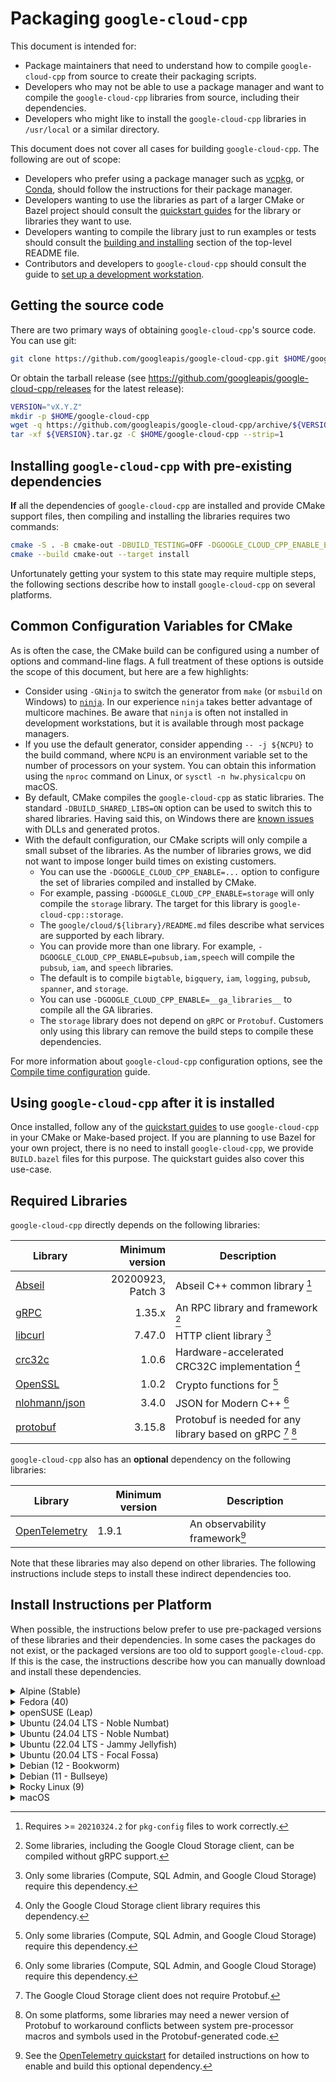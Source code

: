 # Packaging `google-cloud-cpp`

This document is intended for:

- Package maintainers that need to understand how to compile `google-cloud-cpp`
  from source to create their packaging scripts.
- Developers who may not be able to use a package manager and want to compile
  the `google-cloud-cpp` libraries from source, including their dependencies.
- Developers who might like to install the `google-cloud-cpp` libraries in
  `/usr/local` or a similar directory.

This document does not cover all cases for building `google-cloud-cpp`. The
following are out of scope:

- Developers who prefer using a package manager such as
  [vcpkg](https://vcpkg.io), or [Conda](https://conda.io), should follow the
  instructions for their package manager.
- Developers wanting to use the libraries as part of a larger CMake or Bazel
  project should consult the [quickstart guides](/README.md#quickstart) for the
  library or libraries they want to use.
- Developers wanting to compile the library just to run examples or tests should
  consult the [building and installing](/README.md#building-and-installing)
  section of the top-level README file.
- Contributors and developers to `google-cloud-cpp` should consult the guide to
  [set up a development workstation][howto-setup-dev-workstation].

## Getting the source code

There are two primary ways of obtaining `google-cloud-cpp`'s source code. You
can use git:

```bash
git clone https://github.com/googleapis/google-cloud-cpp.git $HOME/google-cloud-cpp
```

Or obtain the tarball release (see
https://github.com/googleapis/google-cloud-cpp/releases for the latest release):

```bash
VERSION="vX.Y.Z"
mkdir -p $HOME/google-cloud-cpp
wget -q https://github.com/googleapis/google-cloud-cpp/archive/${VERSION}.tar.gz
tar -xf ${VERSION}.tar.gz -C $HOME/google-cloud-cpp --strip=1
```

## Installing `google-cloud-cpp` with pre-existing dependencies

**If** all the dependencies of `google-cloud-cpp` are installed and provide
CMake support files, then compiling and installing the libraries requires two
commands:

```bash
cmake -S . -B cmake-out -DBUILD_TESTING=OFF -DGOOGLE_CLOUD_CPP_ENABLE_EXAMPLES=OFF
cmake --build cmake-out --target install
```

Unfortunately getting your system to this state may require multiple steps, the
following sections describe how to install `google-cloud-cpp` on several
platforms.

## Common Configuration Variables for CMake

As is often the case, the CMake build can be configured using a number of
options and command-line flags. A full treatment of these options is outside the
scope of this document, but here are a few highlights:

- Consider using `-GNinja` to switch the generator from `make` (or `msbuild` on
  Windows) to [`ninja`][ninja-build]. In our experience `ninja` takes better
  advantage of multicore machines. Be aware that `ninja` is often not installed
  in development workstations, but it is available through most package
  managers.
- If you use the default generator, consider appending `-- -j ${NCPU}` to the
  build command, where `NCPU` is an environment variable set to the number of
  processors on your system. You can obtain this information using the `nproc`
  command on Linux, or `sysctl -n hw.physicalcpu` on macOS.
- By default, CMake compiles the `google-cloud-cpp` as static libraries. The
  standard `-DBUILD_SHARED_LIBS=ON` option can be used to switch this to shared
  libraries. Having said this, on Windows there are [known issues][issues-5489]
  with DLLs and generated protos.
- With the default configuration, our CMake scripts will only compile a small
  subset of the libraries. As the number of libraries grows, we did not want to
  impose longer build times on existing customers.
  - You can use the `-DGOOGLE_CLOUD_CPP_ENABLE=...` option to configure the set
    of libraries compiled and installed by CMake.
  - For example, passing `-DGOOGLE_CLOUD_CPP_ENABLE=storage` will only compile
    the `storage` library. The target for this library is
    `google-cloud-cpp::storage`.
  - The `google/cloud/${library}/README.md` files describe what services are
    supported by each library.
  - You can provide more than one library. For example,
    `-DGOOGLE_CLOUD_CPP_ENABLE=pubsub,iam,speech` will compile the `pubsub`,
    `iam`, and `speech` libraries.
  - The default is to compile `bigtable`, `bigquery`, `iam`, `logging`,
    `pubsub`, `spanner`, and `storage`.
  - You can use `-DGOOGLE_CLOUD_CPP_ENABLE=__ga_libraries__` to compile all the
    GA libraries.
  - The `storage` library does not depend on `gRPC` or `Protobuf`. Customers
    only using this library can remove the build steps to compile these
    dependencies.

For more information about `google-cloud-cpp` configuration options, see the
[Compile time configuration](/doc/compile-time-configuration.md) guide.

## Using `google-cloud-cpp` after it is installed

Once installed, follow any of the [quickstart guides](/README.md#quickstart) to
use `google-cloud-cpp` in your CMake or Make-based project. If you are planning
to use Bazel for your own project, there is no need to install
`google-cloud-cpp`, we provide `BUILD.bazel` files for this purpose. The
quickstart guides also cover this use-case.

## Required Libraries

`google-cloud-cpp` directly depends on the following libraries:

| Library                           |   Minimum version | Description                                                |
| --------------------------------- | ----------------: | ---------------------------------------------------------- |
| [Abseil][abseil-gh]               | 20200923, Patch 3 | Abseil C++ common library [^1]                             |
| [gRPC][grpc-gh]                   |            1.35.x | An RPC library and framework [^2]                          |
| [libcurl][libcurl-gh]             |            7.47.0 | HTTP client library [^3]                                   |
| [crc32c][crc32c-gh]               |             1.0.6 | Hardware-accelerated CRC32C implementation [^4]            |
| [OpenSSL][openssl-gh]             |             1.0.2 | Crypto functions for [^3]                                  |
| [nlohmann/json][nlohmann-json-gh] |             3.4.0 | JSON for Modern C++ [^3]                                   |
| [protobuf][protobuf-gh]           |            3.15.8 | Protobuf is needed for any library based on gRPC [^5] [^6] |

`google-cloud-cpp` also has an **optional** dependency on the following
libraries:

| Library                           | Minimum version | Description                    |
| --------------------------------- | --------------- | ------------------------------ |
| [OpenTelemetry][opentelemetry-gh] | 1.9.1           | An observability framework[^7] |

Note that these libraries may also depend on other libraries. The following
instructions include steps to install these indirect dependencies too.

## Install Instructions per Platform

When possible, the instructions below prefer to use pre-packaged versions of
these libraries and their dependencies. In some cases the packages do not exist,
or the packaged versions are too old to support `google-cloud-cpp`. If this is
the case, the instructions describe how you can manually download and install
these dependencies.

<!-- inject-distro-instructions-start -->

<details>
<summary>Alpine (Stable)</summary>
<br>

Install the minimal development tools, libcurl, and OpenSSL:

```bash
apk update && \
    apk add bash ca-certificates cmake curl git \
        gcc g++ make tar unzip zip zlib-dev
```

Alpine's version of `pkg-config` (https://github.com/pkgconf/pkgconf) is slow
when handling `.pc` files with lots of `Requires:` deps, which happens with
Abseil, so we use the normal `pkg-config` binary, which seems to not suffer from
this bottleneck. For more details see
https://github.com/pkgconf/pkgconf/issues/229 and
https://github.com/googleapis/google-cloud-cpp/issues/7052

```bash
mkdir -p $HOME/Downloads/pkgconf && cd $HOME/Downloads/pkgconf
curl -fsSL https://distfiles.ariadne.space/pkgconf/pkgconf-2.2.0.tar.gz | \
    tar -xzf - --strip-components=1 && \
    ./configure --prefix=/usr && \
    make -j ${NCPU:-4} && \
sudo make install && \
    cd /var/tmp && rm -fr build
```

The following steps will install libraries and tools in `/usr/local`. By
default, pkgconf does not search in these directories. We need to explicitly set
the search path.

```bash
export PKG_CONFIG_PATH=/usr/local/lib/pkgconfig:/usr/lib/pkgconfig
```

#### Dependencies

The versions of Abseil, Protobuf, gRPC, OpenSSL, and nlohmann-json included with
Alpine >= 3.19 meet `google-cloud-cpp`'s requirements. We can simply install the
development packages

```bash
apk update && \
    apk add abseil-cpp-dev crc32c-dev c-ares-dev curl-dev grpc-dev \
        protobuf-dev nlohmann-json openssl-dev re2-dev
```

#### opentelemetry-cpp

The project has an **optional** dependency on the OpenTelemetry library. We
recommend installing this library because:

- the dependency will become required in the google-cloud-cpp v3.x series.
- it is needed to produce distributed traces of the library.

```bash
mkdir -p $HOME/Downloads/opentelemetry-cpp && cd $HOME/Downloads/opentelemetry-cpp
curl -fsSL https://github.com/open-telemetry/opentelemetry-cpp/archive/v1.20.0.tar.gz | \
    tar -xzf - --strip-components=1 && \
    cmake \
        -DCMAKE_BUILD_TYPE=Release \
        -DBUILD_SHARED_LIBS=yes \
        -DWITH_EXAMPLES=OFF \
        -DWITH_ABSEIL=ON \
        -DBUILD_TESTING=OFF \
        -DOPENTELEMETRY_INSTALL=ON \
        -DOPENTELEMETRY_ABI_VERSION_NO=2 \
        -S . -B cmake-out && \
sudo cmake --build cmake-out --target install -- -j ${NCPU:-4}
```

#### Compile and install the main project

We can now compile and install `google-cloud-cpp`:

```bash
# Pick a location to install the artifacts, e.g., `/usr/local` or `/opt`
PREFIX="${HOME}/google-cloud-cpp-installed"
cmake -S . -B cmake-out \
  -DCMAKE_BUILD_TYPE=Release \
  -DCMAKE_INSTALL_PREFIX="${PREFIX}" \
  -DBUILD_TESTING=OFF \
  -DGOOGLE_CLOUD_CPP_WITH_MOCKS=OFF \
  -DGOOGLE_CLOUD_CPP_ENABLE_EXAMPLES=OFF \
  -DGOOGLE_CLOUD_CPP_ENABLE=__ga_libraries__,opentelemetry
cmake --build cmake-out -- -j "$(nproc)"
cmake --build cmake-out --target install
```

</details>

<details>
<summary>Fedora (40)</summary>
<br>

Install the minimal development tools:

```bash
sudo dnf makecache && \
sudo dnf install -y cmake curl findutils gcc-c++ git make ninja-build \
        patch unzip tar wget zip
```

Fedora:40 includes packages, with recent enough versions, for most of the direct
dependencies of `google-cloud-cpp`.

```bash
sudo dnf makecache && \
sudo dnf install -y protobuf-compiler protobuf-devel grpc-cpp grpc-devel \
        json-devel libcurl-devel google-crc32c-devel openssl-devel
```

#### Patching pkg-config

If you are not planning to use `pkg-config(1)` you can skip these steps.

Fedora's version of `pkg-config` (https://github.com/pkgconf/pkgconf) is slow
when handling `.pc` files with lots of `Requires:` deps, which happens with
Abseil. If you plan to use `pkg-config` with any of the installed artifacts, you
may want to use a recent version of the standard `pkg-config` binary. If not,
`sudo dnf install pkgconfig` should work.

```bash
mkdir -p $HOME/Downloads/pkgconf && cd $HOME/Downloads/pkgconf
curl -fsSL https://distfiles.ariadne.space/pkgconf/pkgconf-2.2.0.tar.gz | \
    tar -xzf - --strip-components=1 && \
    ./configure --prefix=/usr --with-system-libdir=/lib64:/usr/lib64 --with-system-includedir=/usr/include && \
    make -j ${NCPU:-4} && \
sudo make install && \
sudo ldconfig && cd /var/tmp && rm -fr build
```

Older versions of Fedora hard-code RE2 to use C++11. It was fixed starting with
Fedora:38. If you using Fedora >= 38 or you are not planning to use
`pkg-config(1)` you can ignore this step. Alternatively, you can install RE2 and
gRPC from source.

```
sed -i 's/-std=c\+\+11 //' /usr/lib64/pkgconfig/re2.pc
```

The following steps will install libraries and tools in `/usr/local`. By
default, pkgconf does not search in these directories. We need to explicitly set
the search path.

```bash
export PKG_CONFIG_PATH=/usr/local/share/pkgconfig:/usr/lib64/pkgconfig:/usr/local/lib64/pkgconfig
```

#### opentelemetry-cpp

The project has an **optional** dependency on the OpenTelemetry library. We
recommend installing this library because:

- the dependency will become required in the google-cloud-cpp v3.x series.
- it is needed to produce distributed traces of the library.

```bash
mkdir -p $HOME/Downloads/opentelemetry-cpp && cd $HOME/Downloads/opentelemetry-cpp
curl -fsSL https://github.com/open-telemetry/opentelemetry-cpp/archive/v1.20.0.tar.gz | \
    tar -xzf - --strip-components=1 && \
    cmake \
        -DCMAKE_BUILD_TYPE=Release \
        -DBUILD_SHARED_LIBS=yes \
        -DWITH_EXAMPLES=OFF \
        -DWITH_ABSEIL=ON \
        -DBUILD_TESTING=OFF \
        -DOPENTELEMETRY_INSTALL=ON \
        -DOPENTELEMETRY_ABI_VERSION_NO=2 \
        -S . -B cmake-out && \
sudo cmake --build cmake-out --target install -- -j ${NCPU:-4} && \
sudo ldconfig
```

#### Compile and install the main project

We can now compile and install `google-cloud-cpp`:

```bash
# Pick a location to install the artifacts, e.g., `/usr/local` or `/opt`
PREFIX="${HOME}/google-cloud-cpp-installed"
cmake -S . -B cmake-out \
  -DCMAKE_BUILD_TYPE=Release \
  -DCMAKE_INSTALL_PREFIX="${PREFIX}" \
  -DBUILD_TESTING=OFF \
  -DGOOGLE_CLOUD_CPP_WITH_MOCKS=OFF \
  -DGOOGLE_CLOUD_CPP_ENABLE_EXAMPLES=OFF \
  -DGOOGLE_CLOUD_CPP_ENABLE=__ga_libraries__,opentelemetry
cmake --build cmake-out -- -j "$(nproc)"
cmake --build cmake-out --target install
```

</details>

<details>
<summary>openSUSE (Leap)</summary>
<br>

Install the minimal development tools.

**NOTE:** The default compiler on openSUSE (GCC 7.5.0) crashes while compiling
some of the files generated by Protobuf. Minor variations in the Protobuf
version or the libraries changes where the compiler crashes. We recommend you
use GCC 8 or higher to compile `google-cloud-cpp`.

```bash
sudo zypper refresh && \
sudo zypper install --allow-downgrade -y automake cmake curl \
        gcc gcc-c++ gcc8 gcc8-c++ git gzip libtool make patch tar wget
```

Install some of the dependencies for `google-cloud-cpp`.

```bash
sudo zypper refresh && \
sudo zypper install --allow-downgrade -y abseil-cpp-devel c-ares-devel \
        libcurl-devel libopenssl-devel libcrc32c-devel nlohmann_json-devel \
        grpc-devel libprotobuf-devel
```

The following steps will install libraries and tools in `/usr/local`. openSUSE
does not search for shared libraries in these directories by default. There are
multiple ways to solve this problem, the following steps are one solution:

```bash
(echo "/usr/local/lib" ; echo "/usr/local/lib64") | \
sudo tee /etc/ld.so.conf.d/usrlocal.conf
export PKG_CONFIG_PATH=/usr/local/lib/pkgconfig:/usr/local/lib64/pkgconfig
export PATH=/usr/local/bin:${PATH}
```

#### opentelemetry-cpp

The project has an **optional** dependency on the OpenTelemetry library. We
recommend installing this library because:

- the dependency will become required in the google-cloud-cpp v3.x series.
- it is needed to produce distributed traces of the library.

```bash
mkdir -p $HOME/Downloads/opentelemetry-cpp && cd $HOME/Downloads/opentelemetry-cpp
curl -fsSL https://github.com/open-telemetry/opentelemetry-cpp/archive/v1.20.0.tar.gz | \
    tar -xzf - --strip-components=1 && \
    cmake \
        -DCMAKE_BUILD_TYPE=Release \
        -DBUILD_SHARED_LIBS=yes \
        -DWITH_EXAMPLES=OFF \
        -DWITH_ABSEIL=ON \
        -DBUILD_TESTING=OFF \
        -DOPENTELEMETRY_INSTALL=ON \
        -DOPENTELEMETRY_ABI_VERSION_NO=2 \
        -S . -B cmake-out && \
sudo cmake --build cmake-out --target install -- -j ${NCPU:-4} && \
sudo ldconfig
```

Use the following environment variables to configure the compiler used by CMake.

export CXX=g++-8

export CC=gcc-8

#### Compile and install the main project

We can now compile and install `google-cloud-cpp`:

```bash
# Pick a location to install the artifacts, e.g., `/usr/local` or `/opt`
PREFIX="${HOME}/google-cloud-cpp-installed"
cmake -S . -B cmake-out \
  -DCMAKE_BUILD_TYPE=Release \
  -DCMAKE_INSTALL_PREFIX="${PREFIX}" \
  -DBUILD_TESTING=OFF \
  -DGOOGLE_CLOUD_CPP_WITH_MOCKS=OFF \
  -DGOOGLE_CLOUD_CPP_ENABLE_EXAMPLES=OFF \
  -DGOOGLE_CLOUD_CPP_ENABLE=__ga_libraries__,opentelemetry
cmake --build cmake-out -- -j "$(nproc)"
cmake --build cmake-out --target install
```

</details>

<details>
<summary>Ubuntu (24.04 LTS - Noble Numbat)</summary>
<br>

Install the minimal development tools, libcurl, OpenSSL and libc-ares:

```bash
export DEBIAN_FRONTEND=noninteractive
sudo apt-get update && \
sudo apt-get --no-install-recommends install -y apt-transport-https apt-utils \
        cmake ca-certificates curl git gcc g++ m4 make tar
```

Ubuntu:24 includes packages for most of the direct dependencies of
`google-cloud-cpp`:

```bash
export DEBIAN_FRONTEND=noninteractive
sudo apt-get update && \
sudo apt-get --no-install-recommends install -y  \
        libabsl-dev \
        libcurl4-openssl-dev \
        libgrpc++-dev protobuf-compiler-grpc \
        libprotobuf-dev protobuf-compiler \
        nlohmann-json3-dev
```

#### Patching pkg-config

If you are not planning to use `pkg-config(1)` you can skip these steps.

Ubuntu's version of `pkg-config` (https://github.com/pkgconf/pkgconf) is slow
when handling `.pc` files with lots of `Requires:` deps, which happens with
Abseil. If you plan to use `pkg-config` with any of the installed artifacts, you
may want to use a recent version of the standard `pkg-config` binary. If not,
`sudo dnf install pkgconfig` should work.

```bash
mkdir -p $HOME/Downloads/pkgconf && cd $HOME/Downloads/pkgconf
rm -f /usr/bin/pkgconf /usr/bin/pkg-config
curl -fsSL https://distfiles.ariadne.space/pkgconf/pkgconf-2.2.0.tar.gz | \
    tar -xzf - --strip-components=1 && \
    ./configure --prefix=/usr -with-pkg-config-dir=/usr/local/lib/x86_64-linux-gnu/pkgconfig:/usr/local/lib/pkgconfig:/usr/local/share/pkgconfig:/usr/lib/x86_64-linux-gnu/pkgconfig:/usr/lib/pkgconfig:/usr/share/pkgconfig && \
    make -j ${NCPU:-4} && \
sudo make install && \
sudo ldconfig && cd /var/tmp && rm -fr build
ln -s /usr/bin/pkgconf /usr/bin/pkg-config
```

#### crc32c

The project depends on the Crc32c library, we need to compile this from source:

```bash
mkdir -p $HOME/Downloads/crc32c && cd $HOME/Downloads/crc32c
curl -fsSL https://github.com/google/crc32c/archive/1.1.2.tar.gz | \
    tar -xzf - --strip-components=1 && \
    cmake \
        -DCMAKE_BUILD_TYPE=Release \
        -DBUILD_SHARED_LIBS=yes \
        -DCRC32C_BUILD_TESTS=OFF \
        -DCRC32C_BUILD_BENCHMARKS=OFF \
        -DCRC32C_USE_GLOG=OFF \
        -S . -B cmake-out && \
    cmake --build cmake-out -- -j ${NCPU:-4} && \
sudo cmake --build cmake-out --target install -- -j ${NCPU:-4} && \
sudo ldconfig
```

#### opentelemetry-cpp

The project has an **optional** dependency on the OpenTelemetry library. We
recommend installing this library because:

- the dependency will become required in the google-cloud-cpp v3.x series.
- it is needed to produce distributed traces of the library.

```bash
mkdir -p $HOME/Downloads/opentelemetry-cpp && cd $HOME/Downloads/opentelemetry-cpp
curl -fsSL https://github.com/open-telemetry/opentelemetry-cpp/archive/v1.20.0.tar.gz | \
    tar -xzf - --strip-components=1 && \
    cmake \
        -DCMAKE_BUILD_TYPE=Release \
        -DBUILD_SHARED_LIBS=yes \
        -DWITH_EXAMPLES=OFF \
        -DWITH_ABSEIL=ON \
        -DBUILD_TESTING=OFF \
        -DOPENTELEMETRY_INSTALL=ON \
        -DOPENTELEMETRY_ABI_VERSION_NO=2 \
        -S . -B cmake-out && \
sudo cmake --build cmake-out --target install -- -j ${NCPU:-4} && \
sudo ldconfig
```

#### Compile and install the main project

We can now compile and install `google-cloud-cpp`:

```bash
# Pick a location to install the artifacts, e.g., `/usr/local` or `/opt`
PREFIX="${HOME}/google-cloud-cpp-installed"
cmake -S . -B cmake-out \
  -DCMAKE_BUILD_TYPE=Release \
  -DCMAKE_INSTALL_PREFIX="${PREFIX}" \
  -DBUILD_TESTING=OFF \
  -DGOOGLE_CLOUD_CPP_WITH_MOCKS=OFF \
  -DGOOGLE_CLOUD_CPP_ENABLE_EXAMPLES=OFF \
  -DGOOGLE_CLOUD_CPP_ENABLE=__ga_libraries__,opentelemetry
cmake --build cmake-out -- -j "$(nproc)"
cmake --build cmake-out --target install
```

</details>

<details>
<summary>Ubuntu (24.04 LTS - Noble Numbat)</summary>
<br>

Install the minimal development tools, libcurl, OpenSSL and libc-ares:

```bash
export DEBIAN_FRONTEND=noninteractive
sudo apt-get update && \
sudo apt-get --no-install-recommends install -y apt-transport-https apt-utils \
        cmake ca-certificates curl git gcc g++ m4 make tar
```

Ubuntu:24 includes packages for most of the direct dependencies of
`google-cloud-cpp`:

```bash
export DEBIAN_FRONTEND=noninteractive
sudo apt-get update && \
sudo apt-get --no-install-recommends install -y  \
        libabsl-dev \
        libcurl4-openssl-dev \
        libgrpc++-dev protobuf-compiler-grpc \
        libprotobuf-dev protobuf-compiler \
        nlohmann-json3-dev
```

#### Patching pkg-config

If you are not planning to use `pkg-config(1)` you can skip these steps.

Ubuntu's version of `pkg-config` (https://github.com/pkgconf/pkgconf) is slow
when handling `.pc` files with lots of `Requires:` deps, which happens with
Abseil. If you plan to use `pkg-config` with any of the installed artifacts, you
may want to use a recent version of the standard `pkg-config` binary. If not,
`sudo dnf install pkgconfig` should work.

```bash
mkdir -p $HOME/Downloads/pkgconf && cd $HOME/Downloads/pkgconf
rm -f /usr/bin/pkgconf /usr/bin/pkg-config
curl -fsSL https://distfiles.ariadne.space/pkgconf/pkgconf-2.2.0.tar.gz | \
    tar -xzf - --strip-components=1 && \
    ./configure --prefix=/usr -with-pkg-config-dir=/usr/local/lib/x86_64-linux-gnu/pkgconfig:/usr/local/lib/pkgconfig:/usr/local/share/pkgconfig:/usr/lib/x86_64-linux-gnu/pkgconfig:/usr/lib/pkgconfig:/usr/share/pkgconfig && \
    make -j ${NCPU:-4} && \
sudo make install && \
sudo ldconfig && cd /var/tmp && rm -fr build
ln -s /usr/bin/pkgconf /usr/bin/pkg-config
```

#### crc32c

The project depends on the Crc32c library, we need to compile this from source:

```bash
mkdir -p $HOME/Downloads/crc32c && cd $HOME/Downloads/crc32c
curl -fsSL https://github.com/google/crc32c/archive/1.1.2.tar.gz | \
    tar -xzf - --strip-components=1 && \
    cmake \
        -DCMAKE_BUILD_TYPE=Release \
        -DBUILD_SHARED_LIBS=yes \
        -DCRC32C_BUILD_TESTS=OFF \
        -DCRC32C_BUILD_BENCHMARKS=OFF \
        -DCRC32C_USE_GLOG=OFF \
        -S . -B cmake-out && \
    cmake --build cmake-out -- -j ${NCPU:-4} && \
sudo cmake --build cmake-out --target install -- -j ${NCPU:-4} && \
sudo ldconfig
```

#### opentelemetry-cpp

The project has an **optional** dependency on the OpenTelemetry library. We
recommend installing this library because:

- the dependency will become required in the google-cloud-cpp v3.x series.
- it is needed to produce distributed traces of the library.

```bash
mkdir -p $HOME/Downloads/opentelemetry-cpp && cd $HOME/Downloads/opentelemetry-cpp
curl -fsSL https://github.com/open-telemetry/opentelemetry-cpp/archive/v1.15.0.tar.gz | \
    tar -xzf - --strip-components=1 && \
    cmake \
        -DCMAKE_BUILD_TYPE=Release \
        -DBUILD_SHARED_LIBS=yes \
        -DWITH_EXAMPLES=OFF \
        -DWITH_ABSEIL=ON \
        -DBUILD_TESTING=OFF \
        -DOPENTELEMETRY_INSTALL=ON \
        -DOPENTELEMETRY_ABI_VERSION_NO=2 \
        -S . -B cmake-out && \
sudo cmake --build cmake-out --target install -- -j ${NCPU:-4} && \
sudo ldconfig
```

#### Compile and install the main project

We can now compile and install `google-cloud-cpp`:

```bash
# Pick a location to install the artifacts, e.g., `/usr/local` or `/opt`
PREFIX="${HOME}/google-cloud-cpp-installed"
cmake -S . -B cmake-out \
  -DCMAKE_BUILD_TYPE=Release \
  -DCMAKE_INSTALL_PREFIX="${PREFIX}" \
  -DBUILD_TESTING=OFF \
  -DGOOGLE_CLOUD_CPP_ENABLE_EXAMPLES=OFF \
  -DGOOGLE_CLOUD_CPP_ENABLE=__ga_libraries__,opentelemetry
cmake --build cmake-out -- -j "$(nproc)"
cmake --build cmake-out --target install
```

</details>

<details>
<summary>Ubuntu (22.04 LTS - Jammy Jellyfish)</summary>
<br>

Install the minimal development tools, libcurl, OpenSSL and libc-ares:

```bash
export DEBIAN_FRONTEND=noninteractive
sudo apt-get update && \
sudo apt-get --no-install-recommends install -y apt-transport-https apt-utils \
        automake build-essential cmake ca-certificates curl git \
        gcc g++ libc-ares-dev libc-ares2 libcurl4-openssl-dev libre2-dev \
        libssl-dev m4 make pkg-config tar wget zlib1g-dev
```

#### Abseil

We need a recent version of Abseil. Enabling `ABSL_PROPAGATE_CXX_STD` propagates
the version of C++ used to compile Abseil to anything that depends on Abseil.

```bash
mkdir -p $HOME/Downloads/abseil-cpp && cd $HOME/Downloads/abseil-cpp
curl -fsSL https://github.com/abseil/abseil-cpp/archive/20250127.1.tar.gz | \
    tar -xzf - --strip-components=1 && \
    cmake \
      -DCMAKE_BUILD_TYPE=Release \
      -DABSL_BUILD_TESTING=OFF \
      -DABSL_PROPAGATE_CXX_STD=ON \
      -DBUILD_SHARED_LIBS=yes \
      -S . -B cmake-out && \
    cmake --build cmake-out -- -j ${NCPU:-4} && \
sudo cmake --build cmake-out --target install -- -j ${NCPU:-4} && \
sudo ldconfig
```

#### Protobuf

We need to install a version of Protobuf that is recent enough to support the
Google Cloud Platform proto files:

```bash
mkdir -p $HOME/Downloads/protobuf && cd $HOME/Downloads/protobuf
curl -fsSL https://github.com/protocolbuffers/protobuf/archive/v29.4.tar.gz | \
    tar -xzf - --strip-components=1 && \
    cmake \
        -DCMAKE_BUILD_TYPE=Release \
        -DBUILD_SHARED_LIBS=yes \
        -Dprotobuf_BUILD_TESTS=OFF \
        -Dprotobuf_ABSL_PROVIDER=package \
        -S . -B cmake-out && \
    cmake --build cmake-out -- -j ${NCPU:-4} && \
sudo cmake --build cmake-out --target install -- -j ${NCPU:-4} && \
sudo ldconfig
```

#### gRPC

We also need a version of gRPC that is recent enough to support the Google Cloud
Platform proto files. We install it using:

```bash
mkdir -p $HOME/Downloads/grpc && cd $HOME/Downloads/grpc
curl -fsSL https://github.com/grpc/grpc/archive/v1.69.0.tar.gz | \
    tar -xzf - --strip-components=1 && \
    cmake \
        -DCMAKE_BUILD_TYPE=Release \
        -DBUILD_SHARED_LIBS=yes \
        -DgRPC_INSTALL=ON \
        -DgRPC_BUILD_TESTS=OFF \
        -DgRPC_ABSL_PROVIDER=package \
        -DgRPC_CARES_PROVIDER=package \
        -DgRPC_PROTOBUF_PROVIDER=package \
        -DgRPC_RE2_PROVIDER=package \
        -DgRPC_SSL_PROVIDER=package \
        -DgRPC_ZLIB_PROVIDER=package \
        -S . -B cmake-out && \
    cmake --build cmake-out -- -j ${NCPU:-4} && \
sudo cmake --build cmake-out --target install -- -j ${NCPU:-4} && \
sudo ldconfig
```

#### crc32c

The project depends on the Crc32c library, we need to compile this from source:

```bash
mkdir -p $HOME/Downloads/crc32c && cd $HOME/Downloads/crc32c
curl -fsSL https://github.com/google/crc32c/archive/1.1.2.tar.gz | \
    tar -xzf - --strip-components=1 && \
    cmake \
        -DCMAKE_BUILD_TYPE=Release \
        -DBUILD_SHARED_LIBS=yes \
        -DCRC32C_BUILD_TESTS=OFF \
        -DCRC32C_BUILD_BENCHMARKS=OFF \
        -DCRC32C_USE_GLOG=OFF \
        -S . -B cmake-out && \
    cmake --build cmake-out -- -j ${NCPU:-4} && \
sudo cmake --build cmake-out --target install -- -j ${NCPU:-4} && \
sudo ldconfig
```

#### nlohmann_json library

The project depends on the nlohmann_json library. We use CMake to install it as
this installs the necessary CMake configuration files. Note that this is a
header-only library, and often installed manually. This leaves your environment
without support for CMake pkg-config.

```bash
mkdir -p $HOME/Downloads/json && cd $HOME/Downloads/json
curl -fsSL https://github.com/nlohmann/json/archive/v3.11.3.tar.gz | \
    tar -xzf - --strip-components=1 && \
    cmake \
      -DCMAKE_BUILD_TYPE=Release \
      -DBUILD_SHARED_LIBS=yes \
      -DBUILD_TESTING=OFF \
      -DJSON_BuildTests=OFF \
      -S . -B cmake-out && \
sudo cmake --build cmake-out --target install -- -j ${NCPU:-4} && \
sudo ldconfig
```

#### opentelemetry-cpp

The project has an **optional** dependency on the OpenTelemetry library. We
recommend installing this library because:

- the dependency will become required in the google-cloud-cpp v3.x series.
- it is needed to produce distributed traces of the library.

```bash
mkdir -p $HOME/Downloads/opentelemetry-cpp && cd $HOME/Downloads/opentelemetry-cpp
curl -fsSL https://github.com/open-telemetry/opentelemetry-cpp/archive/v1.20.0.tar.gz | \
    tar -xzf - --strip-components=1 && \
    cmake \
        -DCMAKE_BUILD_TYPE=Release \
        -DBUILD_SHARED_LIBS=yes \
        -DWITH_EXAMPLES=OFF \
        -DWITH_ABSEIL=ON \
        -DBUILD_TESTING=OFF \
        -DOPENTELEMETRY_INSTALL=ON \
        -DOPENTELEMETRY_ABI_VERSION_NO=2 \
        -S . -B cmake-out && \
sudo cmake --build cmake-out --target install -- -j ${NCPU:-4} && \
sudo ldconfig
```

#### Compile and install the main project

We can now compile and install `google-cloud-cpp`:

```bash
# Pick a location to install the artifacts, e.g., `/usr/local` or `/opt`
PREFIX="${HOME}/google-cloud-cpp-installed"
cmake -S . -B cmake-out \
  -DCMAKE_BUILD_TYPE=Release \
  -DCMAKE_INSTALL_PREFIX="${PREFIX}" \
  -DBUILD_TESTING=OFF \
  -DGOOGLE_CLOUD_CPP_WITH_MOCKS=OFF \
  -DGOOGLE_CLOUD_CPP_ENABLE_EXAMPLES=OFF \
  -DGOOGLE_CLOUD_CPP_ENABLE=__ga_libraries__,opentelemetry
cmake --build cmake-out -- -j "$(nproc)"
cmake --build cmake-out --target install
```

</details>

<details>
<summary>Ubuntu (20.04 LTS - Focal Fossa)</summary>
<br>

Install the minimal development tools, libcurl, OpenSSL and libc-ares:

```bash
export DEBIAN_FRONTEND=noninteractive
sudo apt-get update && \
sudo apt-get --no-install-recommends install -y apt-transport-https apt-utils \
        automake build-essential cmake ca-certificates curl git \
        gcc g++ libc-ares-dev libc-ares2 libcurl4-openssl-dev \
        libssl-dev m4 make pkg-config tar wget zlib1g-dev
```

#### Abseil

We need a recent version of Abseil. Enabling `ABSL_PROPAGATE_CXX_STD` propagates
the version of C++ used to compile Abseil to anything that depends on Abseil.

```bash
mkdir -p $HOME/Downloads/abseil-cpp && cd $HOME/Downloads/abseil-cpp
curl -fsSL https://github.com/abseil/abseil-cpp/archive/20250127.1.tar.gz | \
    tar -xzf - --strip-components=1 && \
    cmake \
      -DCMAKE_BUILD_TYPE=Release \
      -DABSL_BUILD_TESTING=OFF \
      -DABSL_PROPAGATE_CXX_STD=ON \
      -DBUILD_SHARED_LIBS=yes \
      -S . -B cmake-out && \
    cmake --build cmake-out -- -j ${NCPU:-4} && \
sudo cmake --build cmake-out --target install -- -j ${NCPU:-4} && \
sudo ldconfig
```

#### Protobuf

We need to install a version of Protobuf that is recent enough to support the
Google Cloud Platform proto files:

```bash
mkdir -p $HOME/Downloads/protobuf && cd $HOME/Downloads/protobuf
curl -fsSL https://github.com/protocolbuffers/protobuf/archive/v29.4.tar.gz | \
    tar -xzf - --strip-components=1 && \
    cmake \
        -DCMAKE_BUILD_TYPE=Release \
        -DBUILD_SHARED_LIBS=yes \
        -Dprotobuf_BUILD_TESTS=OFF \
        -Dprotobuf_ABSL_PROVIDER=package \
        -S . -B cmake-out && \
    cmake --build cmake-out -- -j ${NCPU:-4} && \
sudo cmake --build cmake-out --target install -- -j ${NCPU:-4} && \
sudo ldconfig
```

#### RE2

The version of RE2 included with this distro hard-codes C++11 in its pkg-config
file. You can skip this build and use the system's package if you are not
planning to use pkg-config.

```bash
mkdir -p $HOME/Downloads/re2 && cd $HOME/Downloads/re2
curl -fsSL https://github.com/google/re2/archive/2024-07-02.tar.gz | \
    tar -xzf - --strip-components=1 && \
    cmake -DCMAKE_BUILD_TYPE=Release \
        -DBUILD_SHARED_LIBS=ON \
        -DRE2_BUILD_TESTING=OFF \
        -S . -B cmake-out && \
    cmake --build cmake-out -- -j ${NCPU:-4} && \
sudo cmake --build cmake-out --target install -- -j ${NCPU:-4} && \
sudo ldconfig
```

#### gRPC

We also need a version of gRPC that is recent enough to support the Google Cloud
Platform proto files. We install it using:

```bash
mkdir -p $HOME/Downloads/grpc && cd $HOME/Downloads/grpc
curl -fsSL https://github.com/grpc/grpc/archive/v1.69.0.tar.gz | \
    tar -xzf - --strip-components=1 && \
    cmake \
        -DCMAKE_BUILD_TYPE=Release \
        -DBUILD_SHARED_LIBS=yes \
        -DgRPC_INSTALL=ON \
        -DgRPC_BUILD_TESTS=OFF \
        -DgRPC_ABSL_PROVIDER=package \
        -DgRPC_CARES_PROVIDER=package \
        -DgRPC_PROTOBUF_PROVIDER=package \
        -DgRPC_RE2_PROVIDER=package \
        -DgRPC_SSL_PROVIDER=package \
        -DgRPC_ZLIB_PROVIDER=package \
        -S . -B cmake-out && \
    cmake --build cmake-out -- -j ${NCPU:-4} && \
sudo cmake --build cmake-out --target install -- -j ${NCPU:-4} && \
sudo ldconfig
```

#### crc32c

The project depends on the Crc32c library, we need to compile this from source:

```bash
mkdir -p $HOME/Downloads/crc32c && cd $HOME/Downloads/crc32c
curl -fsSL https://github.com/google/crc32c/archive/1.1.2.tar.gz | \
    tar -xzf - --strip-components=1 && \
    cmake \
        -DCMAKE_BUILD_TYPE=Release \
        -DBUILD_SHARED_LIBS=yes \
        -DCRC32C_BUILD_TESTS=OFF \
        -DCRC32C_BUILD_BENCHMARKS=OFF \
        -DCRC32C_USE_GLOG=OFF \
        -S . -B cmake-out && \
    cmake --build cmake-out -- -j ${NCPU:-4} && \
sudo cmake --build cmake-out --target install -- -j ${NCPU:-4} && \
sudo ldconfig
```

#### nlohmann_json library

The project depends on the nlohmann_json library. We use CMake to install it as
this installs the necessary CMake configuration files. Note that this is a
header-only library, and often installed manually. This leaves your environment
without support for CMake pkg-config.

```bash
mkdir -p $HOME/Downloads/json && cd $HOME/Downloads/json
curl -fsSL https://github.com/nlohmann/json/archive/v3.11.3.tar.gz | \
    tar -xzf - --strip-components=1 && \
    cmake \
      -DCMAKE_BUILD_TYPE=Release \
      -DBUILD_SHARED_LIBS=yes \
      -DBUILD_TESTING=OFF \
      -DJSON_BuildTests=OFF \
      -S . -B cmake-out && \
sudo cmake --build cmake-out --target install -- -j ${NCPU:-4} && \
sudo ldconfig
```

#### opentelemetry-cpp

The project has an **optional** dependency on the OpenTelemetry library. We
recommend installing this library because:

- the dependency will become required in the google-cloud-cpp v3.x series.
- it is needed to produce distributed traces of the library.

```bash
mkdir -p $HOME/Downloads/opentelemetry-cpp && cd $HOME/Downloads/opentelemetry-cpp
curl -fsSL https://github.com/open-telemetry/opentelemetry-cpp/archive/v1.20.0.tar.gz | \
    tar -xzf - --strip-components=1 && \
    cmake \
        -DCMAKE_BUILD_TYPE=Release \
        -DBUILD_SHARED_LIBS=yes \
        -DWITH_EXAMPLES=OFF \
        -DWITH_ABSEIL=ON \
        -DBUILD_TESTING=OFF \
        -DOPENTELEMETRY_INSTALL=ON \
        -DOPENTELEMETRY_ABI_VERSION_NO=2 \
        -S . -B cmake-out && \
sudo cmake --build cmake-out --target install -- -j ${NCPU:-4} && \
sudo ldconfig
```

#### Compile and install the main project

We can now compile and install `google-cloud-cpp`:

```bash
# Pick a location to install the artifacts, e.g., `/usr/local` or `/opt`
PREFIX="${HOME}/google-cloud-cpp-installed"
cmake -S . -B cmake-out \
  -DCMAKE_BUILD_TYPE=Release \
  -DCMAKE_INSTALL_PREFIX="${PREFIX}" \
  -DBUILD_TESTING=OFF \
  -DGOOGLE_CLOUD_CPP_WITH_MOCKS=OFF \
  -DGOOGLE_CLOUD_CPP_ENABLE_EXAMPLES=OFF \
  -DGOOGLE_CLOUD_CPP_ENABLE=__ga_libraries__,opentelemetry
cmake --build cmake-out -- -j "$(nproc)"
cmake --build cmake-out --target install
```

</details>

<details>
<summary>Debian (12 - Bookworm)</summary>
<br>

Install the minimal development tools.

```bash
sudo apt-get update && \
sudo apt-get --no-install-recommends install -y apt-transport-https apt-utils \
        automake build-essential ca-certificates cmake curl git \
        gcc g++ m4 make ninja-build pkg-config tar wget zlib1g-dev
```

Install the development packages for direct `google-cloud-cpp` dependencies:

```bash
sudo apt-get update && \
sudo apt-get --no-install-recommends install -y \
        libabsl-dev \
        libprotobuf-dev protobuf-compiler \
        libgrpc++-dev libgrpc-dev protobuf-compiler-grpc \
        libcurl4-openssl-dev libssl-dev nlohmann-json3-dev
```

#### Patching pkg-config

If you are not planning to use `pkg-config(1)` you can skip these steps.

Debian's version of `pkg-config` (https://github.com/pkgconf/pkgconf) is slow
when handling `.pc` files with lots of `Requires:` deps, which happens with
Abseil. If you plan to use `pkg-config` with any of the installed artifacts, you
may want to use a recent version of the standard `pkg-config` binary. If not,
`sudo dnf install pkgconfig` should work.

```bash
mkdir -p $HOME/Downloads/pkgconf && cd $HOME/Downloads/pkgconf
curl -fsSL https://distfiles.ariadne.space/pkgconf/pkgconf-2.2.0.tar.gz | \
    tar -xzf - --strip-components=1 && \
    ./configure --prefix=/usr --with-system-libdir=/lib:/usr/lib --with-system-includedir=/usr/include && \
    make -j ${NCPU:-4} && \
sudo make install && \
sudo ldconfig && cd /var/tmp && rm -fr build
export PKG_CONFIG_PATH=/usr/lib/x86_64-linux-gnu/pkgconfig:/usr/local/lib/pkgconfig
```

#### crc32c

The project depends on the Crc32c library, we need to compile this from source:

```bash
mkdir -p $HOME/Downloads/crc32c && cd $HOME/Downloads/crc32c
curl -fsSL https://github.com/google/crc32c/archive/1.1.2.tar.gz | \
    tar -xzf - --strip-components=1 && \
    cmake \
        -DCMAKE_BUILD_TYPE=Release \
        -DBUILD_SHARED_LIBS=yes \
        -DCRC32C_BUILD_TESTS=OFF \
        -DCRC32C_BUILD_BENCHMARKS=OFF \
        -DCRC32C_USE_GLOG=OFF \
        -S . -B cmake-out && \
    cmake --build cmake-out -- -j ${NCPU:-4} && \
sudo cmake --build cmake-out --target install -- -j ${NCPU:-4} && \
sudo ldconfig
```

#### opentelemetry-cpp

The project has an **optional** dependency on the OpenTelemetry library. We
recommend installing this library because:

- the dependency will become required in the google-cloud-cpp v3.x series.
- it is needed to produce distributed traces of the library.

```bash
mkdir -p $HOME/Downloads/opentelemetry-cpp && cd $HOME/Downloads/opentelemetry-cpp
curl -fsSL https://github.com/open-telemetry/opentelemetry-cpp/archive/v1.20.0.tar.gz | \
    tar -xzf - --strip-components=1 && \
    cmake \
        -DCMAKE_BUILD_TYPE=Release \
        -DBUILD_SHARED_LIBS=yes \
        -DWITH_EXAMPLES=OFF \
        -DWITH_ABSEIL=ON \
        -DBUILD_TESTING=OFF \
        -DOPENTELEMETRY_INSTALL=ON \
        -DOPENTELEMETRY_ABI_VERSION_NO=2 \
        -S . -B cmake-out && \
sudo cmake --build cmake-out --target install -- -j ${NCPU:-4} && \
sudo ldconfig
```

#### Compile and install the main project

We can now compile and install `google-cloud-cpp`:

```bash
# Pick a location to install the artifacts, e.g., `/usr/local` or `/opt`
PREFIX="${HOME}/google-cloud-cpp-installed"
cmake -S . -B cmake-out \
  -DCMAKE_BUILD_TYPE=Release \
  -DCMAKE_INSTALL_PREFIX="${PREFIX}" \
  -DBUILD_TESTING=OFF \
  -DGOOGLE_CLOUD_CPP_WITH_MOCKS=OFF \
  -DGOOGLE_CLOUD_CPP_ENABLE_EXAMPLES=OFF \
  -DGOOGLE_CLOUD_CPP_ENABLE=__ga_libraries__,opentelemetry
cmake --build cmake-out -- -j "$(nproc)"
cmake --build cmake-out --target install
```

</details>

<details>
<summary>Debian (11 - Bullseye)</summary>
<br>

Install the minimal development tools, libcurl, and OpenSSL:

```bash
sudo apt-get update && \
sudo apt-get --no-install-recommends install -y apt-transport-https apt-utils \
        automake build-essential ca-certificates cmake curl git \
        gcc g++ libc-ares-dev libc-ares2 libcurl4-openssl-dev \
        libssl-dev m4 make ninja-build pkg-config tar wget zlib1g-dev
```

#### Abseil

Debian 11 ships with Abseil==20200923.3. Unfortunately, the current gRPC version
needs Abseil >= 20210324. Enabling `ABSL_PROPAGATE_CXX_STD` propagates the
version of C++ used to compile Abseil to anything that depends on Abseil.

```bash
mkdir -p $HOME/Downloads/abseil-cpp && cd $HOME/Downloads/abseil-cpp
curl -fsSL https://github.com/abseil/abseil-cpp/archive/20250127.1.tar.gz | \
    tar -xzf - --strip-components=1 && \
    cmake \
      -DCMAKE_BUILD_TYPE=Release \
      -DABSL_BUILD_TESTING=OFF \
      -DABSL_PROPAGATE_CXX_STD=ON \
      -DBUILD_SHARED_LIBS=yes \
      -S . -B cmake-out && \
    cmake --build cmake-out -- -j ${NCPU:-4} && \
sudo cmake --build cmake-out --target install -- -j ${NCPU:-4} && \
sudo ldconfig
```

#### crc32c

The project depends on the Crc32c library, we need to compile this from source:

```bash
mkdir -p $HOME/Downloads/crc32c && cd $HOME/Downloads/crc32c
curl -fsSL https://github.com/google/crc32c/archive/1.1.2.tar.gz | \
    tar -xzf - --strip-components=1 && \
    cmake \
        -DCMAKE_BUILD_TYPE=Release \
        -DBUILD_SHARED_LIBS=yes \
        -DCRC32C_BUILD_TESTS=OFF \
        -DCRC32C_BUILD_BENCHMARKS=OFF \
        -DCRC32C_USE_GLOG=OFF \
        -S . -B cmake-out && \
    cmake --build cmake-out -- -j ${NCPU:-4} && \
sudo cmake --build cmake-out --target install -- -j ${NCPU:-4} && \
sudo ldconfig
```

#### nlohmann_json library

Debian 11 also ships with nlohmann-json==3.9.1, which is recent enough for our
needs:

```bash
sudo apt-get update && \
sudo apt-get --no-install-recommends install -y nlohmann-json3-dev
```

#### Protobuf

Unless you are only using the Google Cloud Storage library the project needs
Protobuf and gRPC. Unfortunately the version of Protobuf that ships with Debian
11 is not recent enough to support the protos published by Google Cloud. We need
to build from source:

```bash
mkdir -p $HOME/Downloads/protobuf && cd $HOME/Downloads/protobuf
curl -fsSL https://github.com/protocolbuffers/protobuf/archive/v29.4.tar.gz | \
    tar -xzf - --strip-components=1 && \
    cmake \
        -DCMAKE_BUILD_TYPE=Release \
        -DBUILD_SHARED_LIBS=yes \
        -Dprotobuf_BUILD_TESTS=OFF \
        -Dprotobuf_ABSL_PROVIDER=package \
        -S . -B cmake-out && \
sudo cmake --build cmake-out --target install -- -j ${NCPU:-4} && \
sudo ldconfig
```

#### RE2

The version of RE2 included with this distro hard-codes C++11 in its pkg-config
file. You can skip this build and use the system's package if you are not
planning to use pkg-config.

```bash
mkdir -p $HOME/Downloads/re2 && cd $HOME/Downloads/re2
curl -fsSL https://github.com/google/re2/archive/2024-07-02.tar.gz | \
    tar -xzf - --strip-components=1 && \
    cmake -DCMAKE_BUILD_TYPE=Release \
        -DBUILD_SHARED_LIBS=ON \
        -DRE2_BUILD_TESTING=OFF \
        -S . -B cmake-out && \
    cmake --build cmake-out -- -j ${NCPU:-4} && \
sudo cmake --build cmake-out --target install -- -j ${NCPU:-4} && \
sudo ldconfig
```

#### gRPC

Finally, we build gRPC from source:

```bash
mkdir -p $HOME/Downloads/grpc && cd $HOME/Downloads/grpc
curl -fsSL https://github.com/grpc/grpc/archive/v1.69.0.tar.gz | \
    tar -xzf - --strip-components=1 && \
    cmake \
        -DCMAKE_BUILD_TYPE=Release \
        -DBUILD_SHARED_LIBS=yes \
        -DgRPC_INSTALL=ON \
        -DgRPC_BUILD_TESTS=OFF \
        -DgRPC_ABSL_PROVIDER=package \
        -DgRPC_CARES_PROVIDER=package \
        -DgRPC_PROTOBUF_PROVIDER=package \
        -DgRPC_RE2_PROVIDER=package \
        -DgRPC_SSL_PROVIDER=package \
        -DgRPC_ZLIB_PROVIDER=package \
        -S . -B cmake-out && \
sudo cmake --build cmake-out --target install -- -j ${NCPU:-4} && \
sudo ldconfig
```

#### opentelemetry-cpp

The project has an **optional** dependency on the OpenTelemetry library. We
recommend installing this library because:

- the dependency will become required in the google-cloud-cpp v3.x series.
- it is needed to produce distributed traces of the library.

```bash
mkdir -p $HOME/Downloads/opentelemetry-cpp && cd $HOME/Downloads/opentelemetry-cpp
curl -fsSL https://github.com/open-telemetry/opentelemetry-cpp/archive/v1.20.0.tar.gz | \
    tar -xzf - --strip-components=1 && \
    cmake \
        -DCMAKE_BUILD_TYPE=Release \
        -DBUILD_SHARED_LIBS=yes \
        -DWITH_EXAMPLES=OFF \
        -DWITH_ABSEIL=ON \
        -DBUILD_TESTING=OFF \
        -DOPENTELEMETRY_INSTALL=ON \
        -DOPENTELEMETRY_ABI_VERSION_NO=2 \
        -S . -B cmake-out && \
sudo cmake --build cmake-out --target install -- -j ${NCPU:-4} && \
sudo ldconfig
```

#### Compile and install the main project

We can now compile and install `google-cloud-cpp`:

```bash
# Pick a location to install the artifacts, e.g., `/usr/local` or `/opt`
PREFIX="${HOME}/google-cloud-cpp-installed"
cmake -S . -B cmake-out \
  -DCMAKE_BUILD_TYPE=Release \
  -DCMAKE_INSTALL_PREFIX="${PREFIX}" \
  -DBUILD_TESTING=OFF \
  -DGOOGLE_CLOUD_CPP_WITH_MOCKS=OFF \
  -DGOOGLE_CLOUD_CPP_ENABLE_EXAMPLES=OFF \
  -DGOOGLE_CLOUD_CPP_ENABLE=__ga_libraries__,opentelemetry
cmake --build cmake-out -- -j "$(nproc)"
cmake --build cmake-out --target install
```

</details>

<details>
<summary>Rocky Linux (9)</summary>
<br>

Install the minimal development tools, libcurl, OpenSSL, and the c-ares library
(required by gRPC):

```bash
sudo dnf makecache && \
sudo dnf update -y && \
sudo dnf install -y epel-release && \
sudo dnf makecache && \
sudo dnf install -y cmake findutils gcc-c++ git make openssl-devel \
        patch zlib-devel libcurl-devel c-ares-devel tar wget which
```

Rocky Linux's version of `pkg-config` (https://github.com/pkgconf/pkgconf) is
slow when handling `.pc` files with lots of `Requires:` deps, which happens with
Abseil. If you plan to use `pkg-config` with any of the installed artifacts, you
may want to use a recent version of the standard `pkg-config` binary. If not,
`sudo dnf install pkgconfig` should work.

```bash
mkdir -p $HOME/Downloads/pkgconf && cd $HOME/Downloads/pkgconf
curl -fsSL https://distfiles.ariadne.space/pkgconf/pkgconf-2.2.0.tar.gz | \
    tar -xzf - --strip-components=1 && \
    ./configure --prefix=/usr --with-system-libdir=/lib64:/usr/lib64 --with-system-includedir=/usr/include && \
    make -j ${NCPU:-4} && \
sudo make install && \
sudo ldconfig && cd /var/tmp && rm -fr build
```

The following steps will install libraries and tools in `/usr/local`. By
default, Rocky Linux 9 does not search for shared libraries in these
directories, there are multiple ways to solve this problem, the following steps
are one solution:

```bash
(echo "/usr/local/lib" ; echo "/usr/local/lib64") | \
sudo tee /etc/ld.so.conf.d/usrlocal.conf
export PKG_CONFIG_PATH=/usr/local/lib/pkgconfig:/usr/local/lib64/pkgconfig:/usr/lib64/pkgconfig
export PATH=/usr/local/bin:${PATH}
```

#### Abseil

Rocky Linux 9 includes a package for Abseil, unfortunately, this package is
incomplete, as it lacks the CMake support files for it. We need to compile
Abseiil from source. Enabling `ABSL_PROPAGATE_CXX_STD` propagates the version of
C++ used to compile Abseil to anything that depends on Abseil.

```bash
mkdir -p $HOME/Downloads/abseil-cpp && cd $HOME/Downloads/abseil-cpp
curl -fsSL https://github.com/abseil/abseil-cpp/archive/20250127.1.tar.gz | \
    tar -xzf - --strip-components=1 && \
    cmake \
      -DCMAKE_BUILD_TYPE=Release \
      -DABSL_BUILD_TESTING=OFF \
      -DABSL_PROPAGATE_CXX_STD=ON \
      -DBUILD_SHARED_LIBS=yes \
      -S . -B cmake-out && \
    cmake --build cmake-out -- -j ${NCPU:-4} && \
sudo cmake --build cmake-out --target install -- -j ${NCPU:-4} && \
sudo ldconfig
```

#### Protobuf

Rocky Linux ships with Protobuf 3.14.x. Some of the libraries in
`google-cloud-cpp` require Protobuf >= 3.15.8. For simplicity, we will just
install Protobuf (and any downstream packages) from source.

```bash
mkdir -p $HOME/Downloads/protobuf && cd $HOME/Downloads/protobuf
curl -fsSL https://github.com/protocolbuffers/protobuf/archive/v29.4.tar.gz | \
    tar -xzf - --strip-components=1 && \
    cmake \
        -DCMAKE_BUILD_TYPE=Release \
        -DBUILD_SHARED_LIBS=yes \
        -Dprotobuf_BUILD_TESTS=OFF \
        -Dprotobuf_ABSL_PROVIDER=package \
        -S . -B cmake-out && \
    cmake --build cmake-out -- -j ${NCPU:-4} && \
sudo cmake --build cmake-out --target install -- -j ${NCPU:-4} && \
sudo ldconfig
```

#### RE2

The version of RE2 included with this distro hard-codes C++11 in its pkg-config
file. You can skip this build and use the system's package if you are not
planning to use pkg-config.

```bash
mkdir -p $HOME/Downloads/re2 && cd $HOME/Downloads/re2
curl -fsSL https://github.com/google/re2/archive/2024-07-02.tar.gz | \
    tar -xzf - --strip-components=1 && \
    cmake -DCMAKE_BUILD_TYPE=Release \
        -DBUILD_SHARED_LIBS=ON \
        -DRE2_BUILD_TESTING=OFF \
        -S . -B cmake-out && \
    cmake --build cmake-out -- -j ${NCPU:-4} && \
sudo cmake --build cmake-out --target install -- -j ${NCPU:-4} && \
sudo ldconfig
```

#### gRPC

We also need a version of gRPC that is recent enough to support the Google Cloud
Platform proto files. Note that gRPC overrides the default C++ standard version
to C++14, we need to configure it to use the platform's default. We manually
install it using:

```bash
mkdir -p $HOME/Downloads/grpc && cd $HOME/Downloads/grpc
curl -fsSL https://github.com/grpc/grpc/archive/v1.69.0.tar.gz | \
    tar -xzf - --strip-components=1 && \
    cmake \
        -DCMAKE_CXX_STANDARD=17 \
        -DCMAKE_BUILD_TYPE=Release \
        -DBUILD_SHARED_LIBS=yes \
        -DgRPC_INSTALL=ON \
        -DgRPC_BUILD_TESTS=OFF \
        -DgRPC_ABSL_PROVIDER=package \
        -DgRPC_CARES_PROVIDER=package \
        -DgRPC_PROTOBUF_PROVIDER=package \
        -DgRPC_RE2_PROVIDER=package \
        -DgRPC_SSL_PROVIDER=package \
        -DgRPC_ZLIB_PROVIDER=package \
        -S . -B cmake-out && \
    cmake --build cmake-out -- -j ${NCPU:-4} && \
sudo cmake --build cmake-out --target install -- -j ${NCPU:-4} && \
sudo ldconfig
```

#### crc32c

The project depends on the Crc32c library, we need to compile this from source:

```bash
mkdir -p $HOME/Downloads/crc32c && cd $HOME/Downloads/crc32c
curl -fsSL https://github.com/google/crc32c/archive/1.1.2.tar.gz | \
    tar -xzf - --strip-components=1 && \
    cmake \
        -DCMAKE_BUILD_TYPE=Release \
        -DBUILD_SHARED_LIBS=yes \
        -DCRC32C_BUILD_TESTS=OFF \
        -DCRC32C_BUILD_BENCHMARKS=OFF \
        -DCRC32C_USE_GLOG=OFF \
        -S . -B cmake-out && \
    cmake --build cmake-out -- -j ${NCPU:-4} && \
sudo cmake --build cmake-out --target install -- -j ${NCPU:-4} && \
sudo ldconfig
```

#### nlohmann_json library

The project depends on the nlohmann_json library. We use CMake to install it as
this installs the necessary CMake configuration files. Note that this is a
header-only library, and often installed manually. This leaves your environment
without support for CMake pkg-config.

```bash
mkdir -p $HOME/Downloads/json && cd $HOME/Downloads/json
curl -fsSL https://github.com/nlohmann/json/archive/v3.11.3.tar.gz | \
    tar -xzf - --strip-components=1 && \
    cmake \
      -DCMAKE_BUILD_TYPE=Release \
      -DBUILD_SHARED_LIBS=yes \
      -DBUILD_TESTING=OFF \
      -DJSON_BuildTests=OFF \
      -S . -B cmake-out && \
sudo cmake --build cmake-out --target install -- -j ${NCPU:-4} && \
sudo ldconfig
```

#### opentelemetry-cpp

The project has an **optional** dependency on the OpenTelemetry library. We
recommend installing this library because:

- the dependency will become required in the google-cloud-cpp v3.x series.
- it is needed to produce distributed traces of the library.

```bash
mkdir -p $HOME/Downloads/opentelemetry-cpp && cd $HOME/Downloads/opentelemetry-cpp
curl -fsSL https://github.com/open-telemetry/opentelemetry-cpp/archive/v1.20.0.tar.gz | \
    tar -xzf - --strip-components=1 && \
    cmake \
        -DCMAKE_BUILD_TYPE=Release \
        -DBUILD_SHARED_LIBS=yes \
        -DWITH_EXAMPLES=OFF \
        -DWITH_ABSEIL=ON \
        -DBUILD_TESTING=OFF \
        -DOPENTELEMETRY_INSTALL=ON \
        -DOPENTELEMETRY_ABI_VERSION_NO=2 \
        -S . -B cmake-out && \
sudo cmake --build cmake-out --target install -- -j ${NCPU:-4} && \
sudo ldconfig
```

#### Compile and install the main project

We can now compile and install `google-cloud-cpp`:

```bash
# Pick a location to install the artifacts, e.g., `/usr/local` or `/opt`
PREFIX="${HOME}/google-cloud-cpp-installed"
cmake -S . -B cmake-out \
  -DCMAKE_BUILD_TYPE=Release \
  -DCMAKE_INSTALL_PREFIX="${PREFIX}" \
  -DBUILD_TESTING=OFF \
  -DGOOGLE_CLOUD_CPP_WITH_MOCKS=OFF \
  -DGOOGLE_CLOUD_CPP_ENABLE_EXAMPLES=OFF \
  -DGOOGLE_CLOUD_CPP_ENABLE=__ga_libraries__,opentelemetry
cmake --build cmake-out -- -j "$(nproc)"
cmake --build cmake-out --target install
```

</details>

<!-- inject-distro-instructions-end -->

<details>
<summary>macOS</summary>
<br>

First install Xcode to get all the needed development tools. These instructions
also use [Homebrew](https://brew.sh/) to install the needed third-party
dependencies.

If you don't already have Xcode installed:

```bash
xcode-select --install
```

Follow the instructions at https://brew.sh to install Homebrew. Then install the
needed dependencies:

```bash
# Some additional build tools
brew install cmake ninja
# Installs google-cloud-cpp's needed deps
brew install abseil protobuf grpc nlohmann-json crc32c openssl@1.1
```

:warning: By default, Abseil's ABI changes depending on whether it is used with
C++ >= 17 enabled or not. Installing Abseil with the default configuration is
error-prone, unless you can guarantee that all the code using Abseil (gRPC,
google-cloud-cpp, your own code, etc.) is compiled with the same C++ version.
Homebrew's version of Abseil is compiled with C++17 and requires that all
dependencies are thus compiled. See [abseil/abseil-cpp#696], and the
[homebrew formula] for more information.

Now configure, build, and install the `google-cloud-cpp` libraries that you
need. In this example, we install the [storage][storage-link] and
[spanner][spanner-link] libraries. Please see the
[Compile time configuration](/doc/compile-time-configuration.md) guide for more
details about how to configure the `google-cloud-cpp` builds.

```bash
cmake -S . -B cmake-out \
  -GNinja \
  -DGOOGLE_CLOUD_CPP_ENABLE="storage;spanner" \
  -DCMAKE_CXX_STANDARD=17 \
  -DCMAKE_BUILD_TYPE=release \
  -DBUILD_TESTING=OFF \
  -DOPENSSL_ROOT_DIR="$(brew --prefix openssl@1.1)" \
  -DCMAKE_INSTALL_PREFIX=/tmp/test-install
cmake --build cmake-out
cmake --build cmake-out --target install
```

</details>

[^1]: Requires >= `20210324.2` for `pkg-config` files to work correctly.

[^2]: Some libraries, including the Google Cloud Storage client, can be compiled
    without gRPC support.

[^3]: Only some libraries (Compute, SQL Admin, and Google Cloud Storage) require
    this dependency.

[^4]: Only the Google Cloud Storage client library requires this dependency.

[^5]: The Google Cloud Storage client does not require Protobuf.

[^6]: On some platforms, some libraries may need a newer version of Protobuf to
    workaround conflicts between system pre-processor macros and symbols used in
    the Protobuf-generated code.

[^7]: See the [OpenTelemetry quickstart][otel-qs] for detailed instructions on how
    to enable and build this optional dependency.

[abseil-gh]: https://github.com/abseil/abseil-cpp
[abseil/abseil-cpp#696]: https://github.com/abseil/abseil-cpp/issues/696
[crc32c-gh]: https://github.com/google/crc32c
[grpc-gh]: https://github.com/grpc/grpc
[homebrew formula]: https://github.com/Homebrew/homebrew-core/blob/HEAD/Formula/abseil.rb
[howto-setup-dev-workstation]: /doc/contributor/howto-guide-setup-development-workstation.md
[issues-5489]: https://github.com/googleapis/google-cloud-cpp/issues/5849
[libcurl-gh]: https://github.com/curl/curl
[ninja-build]: https://ninja-build.org/
[nlohmann-json-gh]: https://github.com/nlohmann/json
[openssl-gh]: https://github.com/openssl/openssl
[opentelemetry-gh]: https://github.com/open-telemetry/opentelemetry-cpp
[otel-qs]: https://github.com/googleapis/google-cloud-cpp/tree/main/google/cloud/opentelemetry/quickstart#opentelemetry-dependency
[protobuf-gh]: https://github.com/protocolbuffers/protobuf
[spanner-link]: https://github.com/googleapis/google-cloud-cpp/tree/main/google/cloud/spanner#readme
[storage-link]: https://github.com/googleapis/google-cloud-cpp/tree/main/google/cloud/storage#readme
